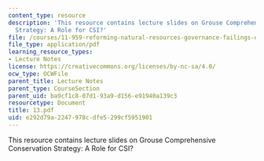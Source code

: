 ```yaml
---
content_type: resource
description: 'This resource contains lecture slides on Grouse Comprehensive Conservation
  Strategy: A Role for CSI?'
file: /courses/11-959-reforming-natural-resources-governance-failings-of-scientific-rationalism-and-alternatives-for-building-common-ground-january-iap-2007/e292d79a2247978cdfe5299cf5951901_13.pdf
file_type: application/pdf
learning_resource_types:
- Lecture Notes
license: https://creativecommons.org/licenses/by-nc-sa/4.0/
ocw_type: OCWFile
parent_title: Lecture Notes
parent_type: CourseSection
parent_uid: ba9cf1c8-07d1-93a9-d156-e91940a139c3
resourcetype: Document
title: 13.pdf
uid: e292d79a-2247-978c-dfe5-299cf5951901
---
```

This resource contains lecture slides on Grouse Comprehensive Conservation Strategy: A Role for CSI?